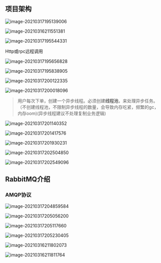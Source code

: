 ## 项目架构

![image-20210317195139006](image/image-20210317195139006.png)



![image-20210316211551381](D:\java\java-notes\image\image-20210316211551381.png)



![image-20210317195544331](image/image-20210317195544331.png)



Http或rpc远程调用

![image-20210317195656828](image/image-20210317195656828.png)

![image-20210317195838905](image/image-20210317195838905.png)

![image-20210317200122335](image/image-20210317200122335.png)



![image-20210317200018096](image/image-20210317200018096.png)

> 用户每次下单，创建一个异步线程。必须创建**线程池**，来处理异步任务。（不创建线程池，不限制异步线程的数量，会导致内存吃紧，频繁的gc，内存oom)(异步线程建议不处理复制业务逻辑)

![image-20210317201140352](image/image-20210317201140352.png)

![image-20210317201417576](image/image-20210317201417576.png)

![image-20210317201930231](image/image-20210317201930231.png)

![image-20210317202504850](image/image-20210317202504850.png)

![image-20210317202549096](image/image-20210317202549096.png)

## RabbitMQ介绍

### AMQP协议	

![image-20210317204859584](image/image-20210317204859584.png)

![image-20210317205056200](image/image-20210317205056200.png)

![image-20210317205117660](image/image-20210317205117660.png)

![image-20210317205230405](image/image-20210317205230405.png)







![image-20210316211802073](D:\java\java-notes\image\image-20210316211802073.png)





![image-20210316211811764](D:\java\java-notes\image\image-20210316211811764.png)

